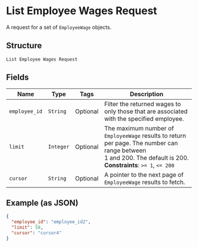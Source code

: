 
# List Employee Wages Request

A request for a set of `EmployeeWage` objects.

## Structure

`List Employee Wages Request`

## Fields

| Name | Type | Tags | Description |
|  --- | --- | --- | --- |
| `employee_id` | `String` | Optional | Filter the returned wages to only those that are associated with the specified employee. |
| `limit` | `Integer` | Optional | The maximum number of `EmployeeWage` results to return per page. The number can range between<br>1 and 200. The default is 200.<br>**Constraints**: `>= 1`, `<= 200` |
| `cursor` | `String` | Optional | A pointer to the next page of `EmployeeWage` results to fetch. |

## Example (as JSON)

```json
{
  "employee_id": "employee_id2",
  "limit": 58,
  "cursor": "cursor4"
}
```

